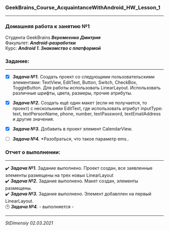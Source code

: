 ### GeekBrains_Course_AcquaintanceWithAndroid_HW_Lesson_1
---
### Домашняя работа к занятию №1
Студента GeekBrains ***Веремеенко Дмитрия***    
Факультет: ***Android-разработки***    
Курс: ***Android 1. Знакомство с платформой***    
### Задание:
---
- [X] ***Задача №1.***	Создать проект со следующими пользовательскими элементами:
TextView, EditText, Button, Switch, CheckBox, ToggleButton.
Для работы использовать LinearLayout.
Использовать различные шрифты, цвета, размеры, прочие атрибуты.    
- [X] ***Задача №2.***	Создать ещё один макет (если не получается, то проект)
с несколькими EditText, где использовать атрибут 
inputType: text, textPersonName, phone, number, textPassword, textEmailAddress
и другие значения.    
- [X] ***Задача №3.***	Добавить в проект элемент CalendarView. 
- [ ] ***Задача №4.*** *Разобраться, что такое параметр ems.. 
  
     
### Отчет о выполнении:
---    
:heavy_check_mark: ***Задача №1.***	 Задание выполнено. Проект создан, все заявленные элементы размещены на трех новых LinearLayout            
:heavy_check_mark: ***Задача №2.***	 Задание выполнено. Макет создан, элементы размещены.        
:heavy_check_mark: ***Задача №3.***	 Задание выполнено. Элемент добавллен на первый LinearLayout.        
:clock2: ***Задача №4.***	 - выполняется -        

---   

*StDimensiy 02.03.2021*
